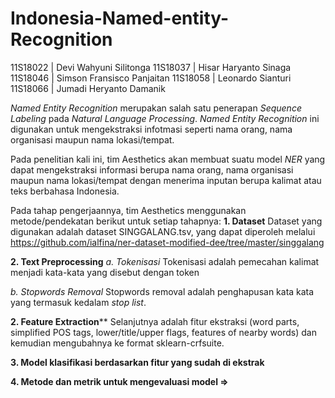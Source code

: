 # Indonesia-Named-entity-Recognition

11S18022 | Devi Wahyuni Silitonga
11S18037 | Hisar Haryanto Sinaga
11S18046 | Simson Fransisco Panjaitan
11S18058 | Leonardo Sianturi
11S18066 | Jumadi Heryanto Damanik


_Named Entity Recognition_ merupakan salah satu penerapan _Sequence Labeling_ pada _Natural Language Processing_. _Named Entity Recognition_ ini digunakan untuk mengekstraksi infotmasi seperti nama orang, nama organisasi maupun nama lokasi/tempat. 

Pada penelitian kali ini, tim Aesthetics akan membuat suatu model _NER_ yang dapat mengekstraksi informasi berupa nama orang, nama organisasi maupun nama lokasi/tempat dengan menerima inputan berupa kalimat atau teks berbahasa Indonesia.

Pada tahap pengerjaannya, tim Aesthetics menggunakan metode/pendekatan berikut untuk setiap tahapnya:
**1. Dataset**
    Dataset yang digunakan adalah dataset SINGGALANG.tsv, yang dapat diperoleh melalui https://github.com/ialfina/ner-dataset-modified-dee/tree/master/singgalang
    
**2. Text Preprocessing** 
_a. Tokenisasi_
Tokenisasi adalah pemecahan kalimat menjadi kata-kata yang disebut dengan token

_b. Stopwords Removal_
Stopwords removal adalah penghapusan kata kata yang termasuk kedalam _stop list_. 

**2. Feature Extraction****
Selanjutnya adalah fitur ekstraksi (word parts, simplified POS tags, lower/title/upper flags, features of nearby words) dan kemudian mengubahnya ke format sklearn-crfsuite.

**3. Model klasifikasi berdasarkan fitur yang sudah di ekstrak**


**4. Metode dan metrik untuk mengevaluasi model =>**

